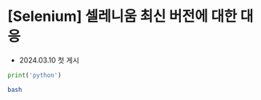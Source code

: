 # [Selenium] 셀레니움 최신 버전에 대한 대응

- 2024.03.10 첫 게시


```python
print('python')
```

```bash
bash
```

